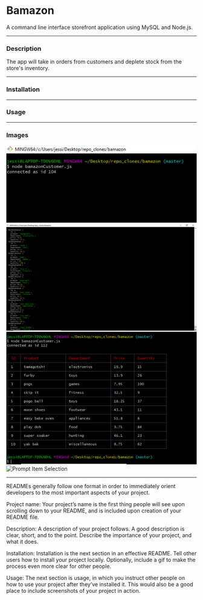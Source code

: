 # Bamazon
A command line interface storefront application using MySQL and Node.js.

- - -

### Description
The app will take in orders from customers and deplete stock from the store's inventory.

- - - 

### Installation


- - -

### Usage


- - -

### Images

![Connection to MySQL](images/mysqlconnection.png)
![Query Grabbing Data](images/query4table.png)
![Display Product Data](images/displayproductinfo.png)
![Prompt Item Selection](images/promtselection.png)

- - -

READMEs generally follow one format in order to immediately orient developers to the most important aspects of your project.

Project name: Your project’s name is the first thing people will see upon scrolling down to your README, and is included upon creation of your README file.

Description: A description of your project follows. A good description is clear, short, and to the point. Describe the importance of your project, and what it does.

Installation: Installation is the next section in an effective README. Tell other users how to install your project locally. Optionally, include a gif to make the process even more clear for other people.

Usage: The next section is usage, in which you instruct other people on how to use your project after they’ve installed it. This would also be a good place to include screenshots of your project in action.
